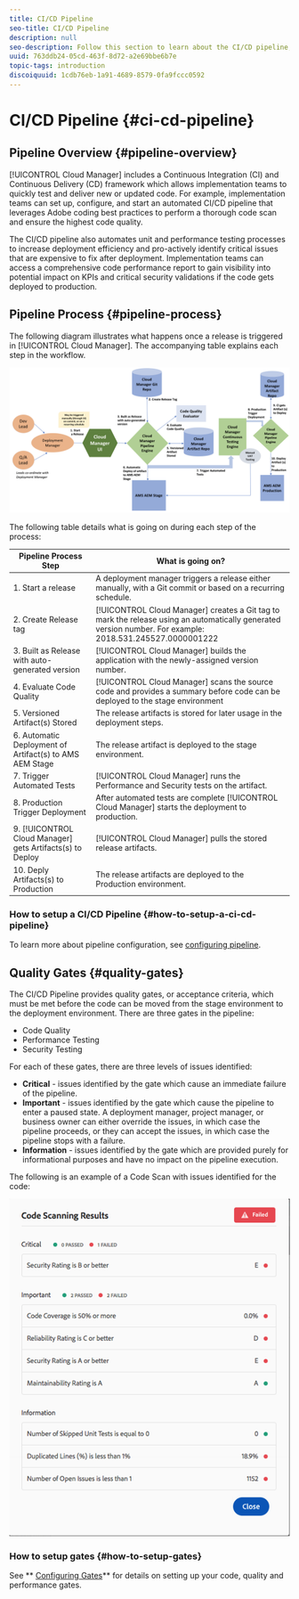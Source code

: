 ```yaml
---
title: CI/CD Pipeline
seo-title: CI/CD Pipeline
description: null
seo-description: Follow this section to learn about the CI/CD pipeline, which handles deployments to stage and production in Cloud Manager.
uuid: 763ddb24-05cd-463f-8d72-a2e69bbe6b7e
topic-tags: introduction
discoiquuid: 1cdb76eb-1a91-4689-8579-0fa9fccc0592
---
```


# CI/CD Pipeline {#ci-cd-pipeline}

## Pipeline Overview {#pipeline-overview}

[!UICONTROL Cloud Manager] includes a Continuous Integration (CI) and Continuous Delivery (CD) framework which allows implementation teams to quickly test and deliver new or updated code. For example, implementation teams can set up, configure, and start an automated CI/CD pipeline that leverages Adobe coding best practices to perform a thorough code scan and ensure the highest code quality.

The CI/CD pipeline also automates unit and performance testing processes to increase deployment efficiency and pro-actively identify critical issues that are expensive to fix after deployment. Implementation teams can access a comprehensive code performance report to gain visibility into potential impact on KPIs and critical security validations if the code gets deployed to production.

## Pipeline Process {#pipeline-process}

The following diagram illustrates what happens once a release is triggered in [!UICONTROL Cloud Manager]. The accompanying table explains each step in the workflow.

![](assets/screen_shot_2018-05-30at82457pm.png)

The following table details what is going on during each step of the process:

| Pipeline Process Step |What is going on? |
|---|---|
| 1. Start a release |A deployment manager triggers a release either manually, with a Git commit or based on a recurring schedule. |
| 2. Create Release tag |[!UICONTROL Cloud Manager] creates a Git tag to mark the release using an automatically generated version number. For example: 2018.531.245527.0000001222 |
| 3. Built as Release with auto-generated version |[!UICONTROL Cloud Manager] builds the application with the newly-assigned version number.  |
| 4. Evaluate Code Quality |[!UICONTROL Cloud Manager] scans the source code and provides a summary before code can be deployed to the stage environment |
| 5. Versioned Artifact(s) Stored |The release artifacts is stored for later usage in the deployment steps. |
| 6. Automatic Deployment of Artifact(s) to AMS AEM Stage |The release artifact is deployed to the stage environment. |
| 7. Trigger Automated Tests |[!UICONTROL Cloud Manager] runs the Performance and Security tests on the artifact. |
| 8. Production Trigger Deployment |After automated tests are complete [!UICONTROL Cloud Manager] starts the deployment to production. |
| 9. [!UICONTROL Cloud Manager] gets Artifacts(s) to Deploy |[!UICONTROL Cloud Manager] pulls the stored release artifacts. |
| 10. Deply Artifacts(s) to Production |The release artifacts are deployed to the Production environment. |

### How to setup a CI/CD Pipeline {#how-to-setup-a-ci-cd-pipeline}

To learn more about pipeline configuration, see [configuring pipeline](configuring-pipeline.md).

## Quality Gates {#quality-gates}

The CI/CD Pipeline provides quality gates, or acceptance criteria, which must be met before the code can be moved from the stage environment to the deployment environment. There are three gates in the pipeline:

* Code Quality
* Performance Testing
* Security Testing

For each of these gates, there are three levels of issues identified:

* **Critical** - issues identified by the gate which cause an immediate failure of the pipeline.
* **Important** - issues identified by the gate which cause the pipeline to enter a paused state. A deployment manager, project manager, or business owner can either override the issues, in which case the pipeline proceeds, or they can accept the issues, in which case the pipeline stops with a failure.
* **Information** - issues identified by the gate which are provided purely for informational purposes and have no impact on the pipeline execution.

The following is an example of a Code Scan with issues identified for the code:

![](assets/quality-gate-failed.png) 

### How to setup gates {#how-to-setup-gates}

See ** [Configuring Gates](configuring-pipeline.md)** for details on setting up your code, quality and performance gates.
